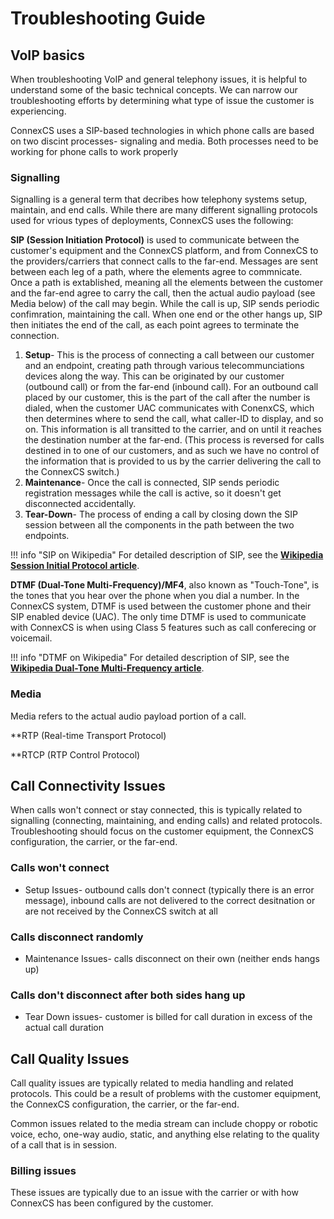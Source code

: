 # Troubleshooting Guide

## VoIP basics
When troubleshooting VoIP and general telephony issues, it is helpful to understand some of the basic technical concepts. We can narrow our troubleshooting efforts by determining what type of issue the customer is experiencing. 

ConnexCS uses a SIP-based technologies in which phone calls are based on two discint processes- signaling and media. Both processes need to be working for phone calls to work properly 

### Signalling
Signalling is a general term that decribes how telephony systems setup, maintain, and end calls. While there are many different signalling protocols used for vrious types of deployments, ConnexCS uses the following:

**SIP (Session Initiation Protocol)** is used to communicate between the customer's equipment and the ConnexCS platform, and from ConnexCS to the providers/carriers that connect calls to the far-end. Messages are sent between each leg of a path, where the elements agree to commnicate. Once a path is extablished, meaning all the elements between the customer and the far-end agree to carry the call, then the actual audio payload (see Media below) of the call may begin. While the call is up, SIP sends periodic confimration, maintaining the call. When one end or the other hangs up, SIP then initiates the end of the call, as each point agrees to terminate the connection. 

1. **Setup**- This is the process of connecting a call between our customer and an endpoint, creating path through various telecommunciations devices along the way. This can be originated by our customer (outbound call) or from the far-end (inbound call). For an outbound call placed by our customer, this is the part of the call after the number is dialed, when the customer UAC communicates with ConenxCS, which then determines where to send the call, what caller-ID to display, and so on. This information is all transitted to the carrier, and on until it reaches the destination number at the far-end. (This process is reversed for calls destined in to one of our customers, and as such we have no control of the information that is provided to us by the carrier delivering the call to the ConnexCS switch.)
2. **Maintenance**- Once the call is connected, SIP sends periodic registration messages while the call is active, so it doesn't get disconnected accidentally. 
3. **Tear-Down**- The process of ending a call by closing down the SIP session between all the components in the path between the two endpoints. 

!!! info "SIP on Wikipedia"
    For detailed description of SIP, see the [**Wikipedia Session Initial Protocol article**](https://en.wikipedia.org/wiki/Session_Initiation_Protocol). 

**DTMF (Dual-Tone Multi-Frequency)/MF4**, also known as "Touch-Tone", is the tones that you hear over the phone when you dial a number. In the ConnexCS system, DTMF is used between the customer phone and their SIP enabled device (UAC). The only time DTMF is used to communicate with ConnexCS is when using Class 5 features such as call conferecing or voicemail.  

!!! info "DTMF on Wikipedia"
    For detailed description of SIP, see the [**Wikipedia Dual-Tone Multi-Frequency article**](https://en.wikipedia.org/wiki/Dual-tone_multi-frequency_signaling). 

### Media
Media refers to the actual audio payload portion of a call. 

**RTP (Real-time Transport Protocol) 

**RTCP (RTP Control Protocol)

## Call Connectivity Issues
When calls won't connect or stay connected, this is typically related to signalling (connecting, maintaining, and ending calls) and related protocols. Troubleshooting should focus on the customer equipment, the ConnexCS configuration, the carrier, or the far-end. 

### Calls won't connect
+ Setup Issues- outbound calls don't connect (typically there is an error message), inbound calls are not delivered to the correct desitnation or are not received by the ConnexCS switch at all

### Calls disconnect randomly
+ Maintenance Issues- calls disconnect on their own (neither ends hangs up)

### Calls don't disconnect after both sides hang up
+ Tear Down issues- customer is billed for call duration in excess of the actual call duration

## Call Quality Issues
Call quality issues are typically related to media handling and related protocols. This could be a result of problems with the customer equipment, the ConnexCS configuration, the carrier, or the far-end. 

Common issues related to the media stream can include choppy or robotic voice, echo, one-way audio, static, and anything else relating to the quality of a call that is in session. 

### Billing issues
These issues are typically due to an issue with the carrier or with how ConnexCS has been configured by the customer. 
